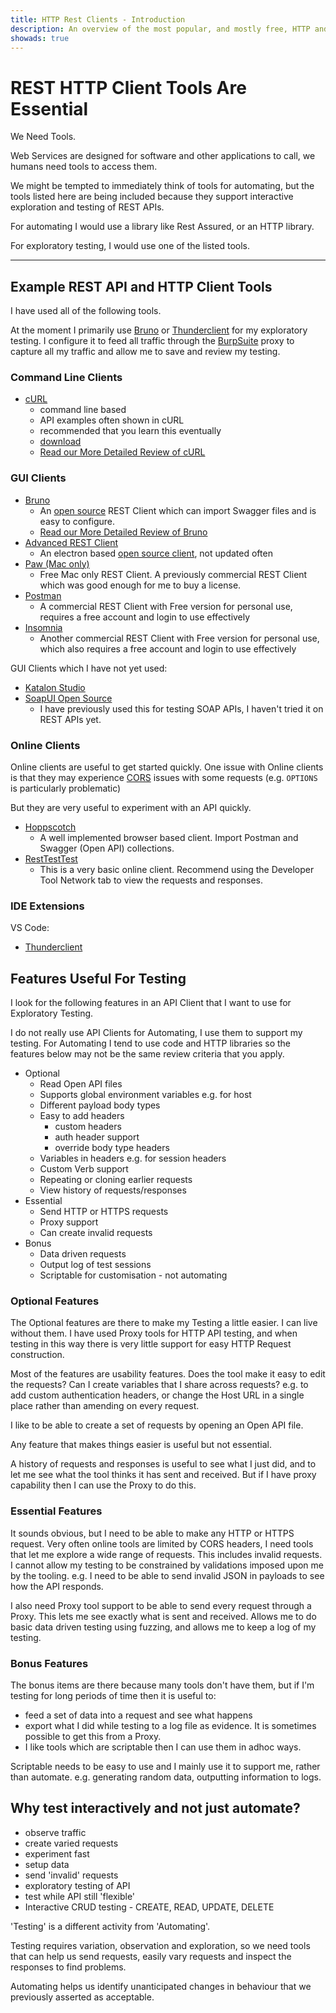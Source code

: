 ```yaml
---
title: HTTP Rest Clients - Introduction
description: An overview of the most popular, and mostly free, HTTP and REST Clients.
showads: true
---
```


# REST HTTP Client Tools Are Essential

We Need Tools.

Web Services are designed for software and other applications to call, we humans need tools to access them.

We might be tempted to immediately think of tools for automating, but the tools listed here are being included because they support interactive exploration and testing of REST APIs.

For automating I would use a library like Rest Assured, or an HTTP library.

For exploratory testing, I would use one of the listed tools.

---

## Example REST API and HTTP Client Tools

I have used all of the following tools.

At the moment I primarily use [Bruno](https://www.usebruno.com/) or [Thunderclient](https://www.thunderclient.com/) for my exploratory testing. I configure it to feed all traffic through the [BurpSuite](https://portswigger.net/burp/communitydownload) proxy to capture all my traffic and allow me to save and review my testing.

### Command Line Clients

- [cURL](https://curl.se)
    - command line based
    - API examples often shown in cURL
    - recommended that you learn this eventually
    - [download](https://curl.se/download.html)
  - [Read our More Detailed Review of cURL](/tools/clients/curl)


### GUI Clients

- [Bruno](https://www.usebruno.com/)
  - An [open source](https://github.com/usebruno/bruno) REST Client which can import Swagger files and is easy to configure.
  - [Read our More Detailed Review of Bruno](/tools/clients/bruno)
- [Advanced REST Client](https://www.advancedrestclient.com/home)
  - An electron based [open source client](https://github.com/advanced-rest-client/arc-electron), not updated often
- [Paw (Mac only)](https://paw.cloud/)
  - Free Mac only REST Client. A previously commercial REST Client which was good enough for me to buy a license.
- [Postman](https://www.getpostman.com/)
  - A commercial REST Client with Free version for personal use, requires a free account and login to use effectively
- [Insomnia](https://insomnia.rest/)
  - Another commercial REST Client with Free version for personal use, which also requires a free account and login to use effectively


GUI Clients which I have not yet used:

- [Katalon Studio](https://katalon.com/katalon-studio)
- [SoapUI Open Source](https://www.soapui.org)
  - I have previously used this for testing SOAP APIs, I haven't tried it on REST APIs yet.


### Online Clients

Online clients are useful to get started quickly. One issue with Online clients is that they may experience [CORS](https://developer.mozilla.org/en-US/docs/Web/HTTP/CORS) issues with some requests (e.g. `OPTIONS` is particularly problematic)

But they are very useful to experiment with an API quickly.

- [Hoppscotch](https://hoppscotch.io)
  - A well implemented browser based client. Import Postman and Swagger (Open API) collections.
- [RestTestTest](https://resttesttest.com/)
  - This is a very basic online client. Recommend using the Developer Tool Network tab to view the requests and responses.

### IDE Extensions

VS Code:

- [Thunderclient](https://www.thunderclient.com/)


## Features Useful For Testing

I look for the following features in an API Client that I want to use for Exploratory Testing.

I do not really use API Clients for Automating, I use them to support my testing. For Automating I tend to use code and HTTP libraries so the features below may not be the same review criteria that you apply.

- Optional
  - Read Open API files
  - Supports global environment variables e.g. for host
  - Different payload body types
  - Easy to add headers
    - custom headers
    - auth header support
    - override body type headers
  - Variables in headers e.g. for session headers
  - Custom Verb support
  - Repeating or cloning earlier requests
  - View history of requests/responses
- Essential
  - Send HTTP or HTTPS requests
  - Proxy support
  - Can create invalid requests
- Bonus
  - Data driven requests
  - Output log of test sessions
  - Scriptable for customisation - not automating

### Optional Features

The Optional features are there to make my Testing a little easier. I can live without them. I have used Proxy tools for HTTP API testing, and when testing in this way there is very little support for easy HTTP Request construction.

Most of the features are usability features. Does the tool make it easy to edit the requests? Can I create variables that I share across requests? e.g. to add custom authentication headers, or change the Host URL in a single place rather than amending on every request.

I like to be able to create a set of requests by opening an Open API file.

Any feature that makes things easier is useful but not essential.

A history of requests and responses is useful to see what I just did, and to let me see what the tool thinks it has sent and received. But if I have proxy capability then I can use the Proxy to do this.

### Essential Features

It sounds obvious, but I need to be able to make any HTTP or HTTPS request. Very often online tools are limited by CORS headers, I need tools that let me explore a wide range of requests. This includes invalid requests. I cannot allow my testing to be constrained by validations imposed upon me by the tooling. e.g. I need to be able to send invalid JSON in payloads to see how the API responds.

I also need Proxy tool support to be able to send every request through a Proxy. This lets me see exactly what is sent and received. Allows me to do basic data driven testing using fuzzing, and allows me to keep a log of my testing.

### Bonus Features

The bonus items are there because many tools don't have them, but if I'm testing for long periods of time then it is useful to:

- feed a set of data into a request and see what happens
- export what I did while testing to a log file as evidence. It is sometimes possible to get this from a Proxy.
- I like tools which are scriptable then I can use them in adhoc ways.

Scriptable needs to be easy to use and I mainly use it to support me, rather than automate. e.g. generating random data, outputting information to logs.


## Why test interactively and not just automate?

- observe traffic
- create varied requests
- experiment fast
- setup data
- send 'invalid' requests
- exploratory testing of API
- test while API still 'flexible'
- Interactive CRUD testing - CREATE, READ, UPDATE, DELETE

'Testing' is a different activity from 'Automating'.

Testing requires variation, observation and exploration, so we need tools that can help us send requests, easily vary requests and inspect the responses to find problems.

Automating helps us identify unanticipated changes in behaviour that we previously asserted as acceptable.